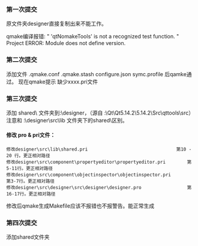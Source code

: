 ### 第一次提交
原文件夹designer直接复制出来不能工作。

qmake编译报错: 
    " 'qtNomakeTools' is not a recognized test function. "
    Project ERROR: Module does not define version.


### 第二次提交
添加文件 .qmake.conf .qmake.stash configure.json symc.profile 后qamke通过。
现在qmake提示 缺少xxxx.pri文件

### 第三次提交
添加 shared\ 文件夹到:\designer，（源自 :\Qt\Qt5.14.2\5.14.2\Src\qttools\src） 注意和 :\designer\src\lib 文件夹下的shared\区别。

#### 修改 pro & pri文件：
    修改designer\src\lib\shared.pri                                 第10 - 20 行。更正相对路径
    修改designer\src\component\propertyeditor\propertyeditor.pri        第5-11行。更正相对路径
    修改designer\src\component\objectinspector\objectinspector.pri        第3-7行。更正相对路径
    修改designer\src\designer\src\designer\designer.pro                 第16-17行。更正相对路径

修改后qmake生成Makefile应该不报错也不报警告。能正常生成


### 第四次提交
添加shared文件夹


